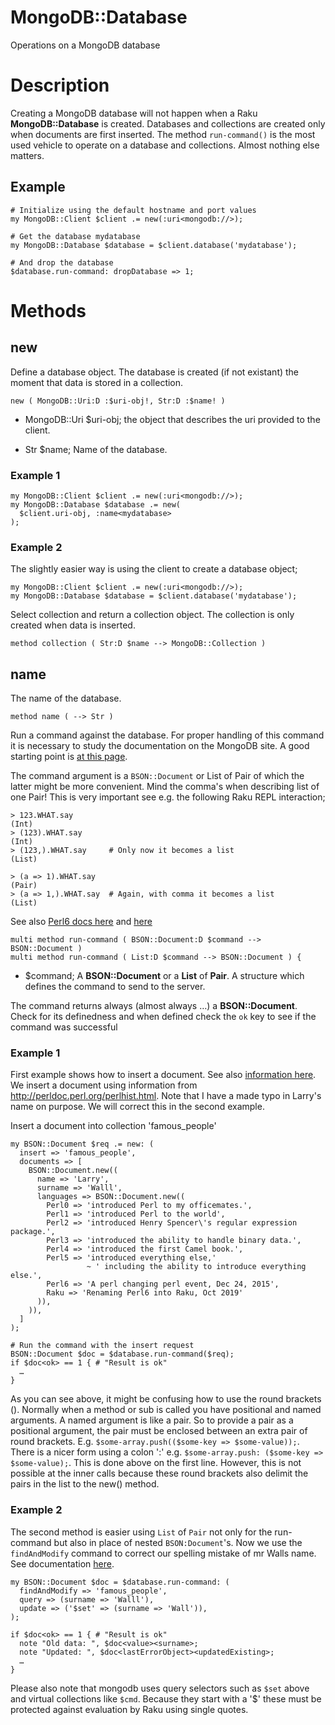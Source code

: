 MongoDB::Database
=================

Operations on a MongoDB database

Description
===========

Creating a MongoDB database will not happen when a Raku **MongoDB::Database** is created. Databases and collections are created only when documents are first inserted. The method `run-command()` is the most used vehicle to operate on a database and collections. Almost nothing else matters.

Example
-------

    # Initialize using the default hostname and port values
    my MongoDB::Client $client .= new(:uri<mongodb://>);

    # Get the database mydatabase
    my MongoDB::Database $database = $client.database('mydatabase');

    # And drop the database
    $database.run-command: dropDatabase => 1;

Methods
=======

new
---

Define a database object. The database is created (if not existant) the moment that data is stored in a collection.

    new ( MongoDB::Uri:D :$uri-obj!, Str:D :$name! )

  * MongoDB::Uri $uri-obj; the object that describes the uri provided to the client.

  * Str $name; Name of the database.

### Example 1

    my MongoDB::Client $client .= new(:uri<mongodb://>);
    my MongoDB::Database $database .= new(
      $client.uri-obj, :name<mydatabase>
    );

### Example 2

The slightly easier way is using the client to create a database object;

    my MongoDB::Client $client .= new(:uri<mongodb://>);
    my MongoDB::Database $database = $client.database('mydatabase');

Select collection and return a collection object. The collection is only created when data is inserted.

    method collection ( Str:D $name --> MongoDB::Collection )

name
----

The name of the database.

    method name ( --> Str )

Run a command against the database. For proper handling of this command it is necessary to study the documentation on the MongoDB site. A good starting point is [at this page](https://docs.mongodb.org/manual/reference/command/).

The command argument is a `BSON::Document` or List of Pair of which the latter might be more convenient. Mind the comma's when describing list of one Pair! This is very important see e.g. the following Raku REPL interaction;

    > 123.WHAT.say
    (Int)
    > (123).WHAT.say
    (Int)
    > (123,).WHAT.say     # Only now it becomes a list
    (List)

    > (a => 1).WHAT.say
    (Pair)
    > (a => 1,).WHAT.say  # Again, with comma it becomes a list
    (List)

See also [Perl6 docs here](http://doc.perl6.org/routine/%2C) and [here](http://doc.perl6.org/language/list)

    multi method run-command ( BSON::Document:D $command --> BSON::Document )
    multi method run-command ( List:D $command --> BSON::Document ) {

  * $command; A **BSON::Document** or a **List** of **Pair**. A structure which defines the command to send to the server.

The command returns always (almost always …) a **BSON::Document**. Check for its definedness and when defined check the `ok` key to see if the command was successful

### Example 1

First example shows how to insert a document. See also [information here](https://docs.mongodb.org/manual/reference/command/insert/). We insert a document using information from http://perldoc.perl.org/perlhist.html. Note that I have a made typo in Larry's name on purpose. We will correct this in the second example.

Insert a document into collection 'famous_people'

    my BSON::Document $req .= new: (
      insert => 'famous_people',
      documents => [
        BSON::Document.new((
          name => 'Larry',
          surname => 'Walll',
          languages => BSON::Document.new((
            Perl0 => 'introduced Perl to my officemates.',
            Perl1 => 'introduced Perl to the world',
            Perl2 => 'introduced Henry Spencer\'s regular expression package.',
            Perl3 => 'introduced the ability to handle binary data.',
            Perl4 => 'introduced the first Camel book.',
            Perl5 => 'introduced everything else,'
                     ~ ' including the ability to introduce everything else.',
            Perl6 => 'A perl changing perl event, Dec 24, 2015',
            Raku => 'Renaming Perl6 into Raku, Oct 2019'
          )),
        )),
      ]
    );

    # Run the command with the insert request
    BSON::Document $doc = $database.run-command($req);
    if $doc<ok> == 1 { # "Result is ok"
      …
    }

As you can see above, it might be confusing how to use the round brackets (). Normally when a method or sub is called you have positional and named arguments. A named argument is like a pair. So to provide a pair as a positional argument, the pair must be enclosed between an extra pair of round brackets. E.g. `$some-array.push(($some-key => $some-value));`. There is a nicer form using a colon ':' e.g. `$some-array.push: ($some-key => $some-value);`. This is done above on the first line. However, this is not possible at the inner calls because these round brackets also delimit the pairs in the list to the new() method.

### Example 2

The second method is easier using `List` of `Pair` not only for the run-command but also in place of nested `BSON:Document`'s. Now we use the `findAndModify` command to correct our spelling mistake of mr Walls name. See documentation [here](https://docs.mongodb.org/manual/reference/command/findAndModify/).

    my BSON::Document $doc = $database.run-command: (
      findAndModify => 'famous_people',
      query => (surname => 'Walll'),
      update => ('$set' => (surname => 'Wall')),
    );

    if $doc<ok> == 1 { # "Result is ok"
      note "Old data: ", $doc<value><surname>;
      note "Updated: ", $doc<lastErrorObject><updatedExisting>;
      …
    }

Please also note that mongodb uses query selectors such as `$set` above and virtual collections like `$cmd`. Because they start with a '$' these must be protected against evaluation by Raku using single quotes.

